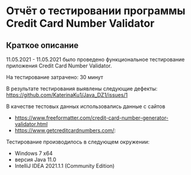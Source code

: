 # Отчёт о тестировании программы Credit Card Number Validator

## Краткое описание

11.05.2021 - 11.05.2021 было проведено функциональное тестирование приложения Credit Card Number Validator.

На тестирование затрачено: 30 минут

В результате тестирования выявлены следующие дефекты:
https://github.com/KaterinaKu1/Java_DZ1/issues/1 


 В качестве тестовых данных использовались данные с сайтов 
* https://www.freeformatter.com/credit-card-number-generator-validator.html 
* https://www.getcreditcardnumbers.com/:

Тестирование производилось в следующем окружении:
* Windows 7 x64
* версия Java 11.0
* IntelliJ IDEA 2021.1.1 (Community Edition)
